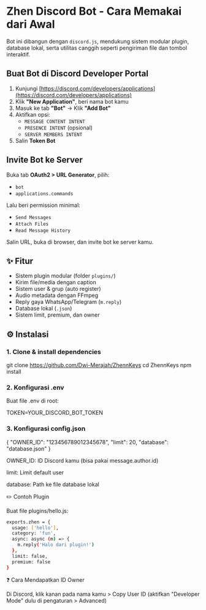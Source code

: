 # Zhen Discord Bot - Cara Memakai dari Awal

Bot ini dibangun dengan `discord.js`, mendukung sistem modular plugin, database lokal, serta utilitas canggih seperti pengiriman file dan tombol interaktif.

## Buat Bot di Discord Developer Portal

1. Kunjungi [https://discord.com/developers/applications](https://discord.com/developers/applications)
2. Klik **"New Application"**, beri nama bot kamu
3. Masuk ke tab **"Bot"** → Klik **"Add Bot"**
4. Aktifkan opsi:
   - `MESSAGE CONTENT INTENT`
   - `PRESENCE INTENT` (opsional)
   - `SERVER MEMBERS INTENT`
5. Salin **Token Bot**

## Invite Bot ke Server

Buka tab **OAuth2 > URL Generator**, pilih:
- `bot`
- `applications.commands`

Lalu beri permission minimal:
- `Send Messages`
- `Attach Files`
- `Read Message History`

Salin URL, buka di browser, dan invite bot ke server kamu.

## ✨ Fitur

- Sistem plugin modular (folder `plugins/`)
- Kirim file/media dengan caption
- Sistem user & grup (auto register)
- Audio metadata dengan FFmpeg
- Reply gaya WhatsApp/Telegram (`m.reply`)
- Database lokal (`.json`)
- Sistem limit, premium, dan owner

## ⚙️ Instalasi

### 1. Clone & install dependencies

git clone https://github.com/Dwi-Merajah/ZhennKeys
cd ZhennKeys
npm install

### 2. Konfigurasi .env

Buat file .env di root:

TOKEN=YOUR_DISCORD_BOT_TOKEN

### 3. Konfigurasi config.json

{
  "OWNER_ID": "123456789012345678",
  "limit": 20,
  "database": "database.json"
}

OWNER_ID: ID Discord kamu (bisa pakai message.author.id)

limit: Limit default user

database: Path ke file database lokal


✏️ Contoh Plugin

Buat file plugins/hello.js:

```bash
exports.zhen = {
  usage: ['hello'],
  category: 'fun',
  async: async (m) => {
    m.reply('Halo dari plugin!')
  },
  limit: false,
  premium: false
}
```

❓ Cara Mendapatkan ID Owner

Di Discord, klik kanan pada nama kamu > Copy User ID
(aktifkan "Developer Mode" dulu di pengaturan > Advanced)

